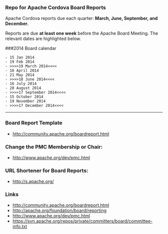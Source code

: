 ### Repo for Apache Cordova Board Reports

Apache Cordova reports due each quarter: **March, June, September, and December.**


Reports are due **at least one week** before the Apache Board Meeting. The relevant dates are highlighted below.

###2014 Board calendar

    - 15 Jan 2014
    - 19 Feb 2014
    - >>>>19 March 2014<<<<
    - 16 April 2014
    - 21 May 2014
    - >>>>18 June 2014<<<<
    - 16 July 2014
    - 20 August 2014
    - >>>>17 September 2014<<<<
    - 15 October 2014
    - 19 November 2014
    - >>>>17 December 2014<<<<

---

### Board Report Template

- http://community.apache.org/boardreport.html

### Change the PMC Membership or Chair:

- http://www.apache.org/dev/pmc.html

### URL Shortener for Board Reports:

- http://s.apache.org/

### Links

- http://community.apache.org/boardreport.html
- http://apache.org/foundation/board/reporting
- http://www.apache.org/dev/pmc.html
- https://svn.apache.org/repos/private/committers/board/committee-info.txt


